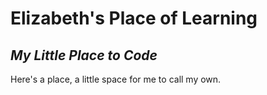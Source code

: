 # Elizabeth's Place of Learning
## _My Little Place to Code_
Here's a place, a little space for me to call my own.
